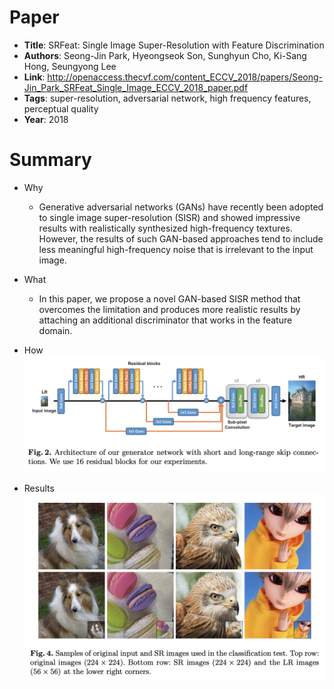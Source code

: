 # Paper

* **Title**: SRFeat: Single Image Super-Resolution with Feature Discrimination
* **Authors**: Seong-Jin Park, Hyeongseok Son, Sunghyun Cho, Ki-Sang Hong, Seungyong Lee
* **Link**: http://openaccess.thecvf.com/content_ECCV_2018/papers/Seong-Jin_Park_SRFeat_Single_Image_ECCV_2018_paper.pdf
* **Tags**: super-resolution, adversarial network, high frequency features, perceptual quality
* **Year**: 2018

# Summary

* Why
  * Generative adversarial networks (GANs) have recently been adopted to single image super-resolution (SISR) and showed impressive results with realistically synthesized high-frequency textures. However, the results of such GAN-based approaches tend to include less meaningful high-frequency noise that is irrelevant to the input image. 
  
* What
  * In this paper, we propose a novel GAN-based SISR method that overcomes the limitation and produces more realistic results by attaching an additional discriminator that works in the feature domain.

* How
  ![architecture](images/SRFeat:_Single_Image_Super-Resolution_with_Feature_Discrimination/architecture.png?raw=true "architecture") 

* Results
  ![results](images/SRFeat:_Single_Image_Super-Resolution_with_Feature_Discrimination/results.png?raw=true "results") 